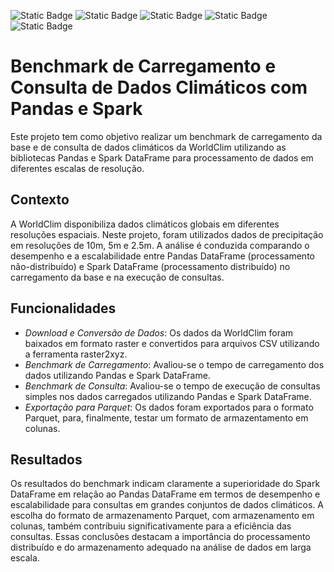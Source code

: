 ![Static Badge](https://img.shields.io/badge/python-%233776AB?style=for-the-badge&logo=python&logoColor=white)
![Static Badge](https://img.shields.io/badge/pandas-%23150458?style=for-the-badge&logo=pandas&logoColor=white)
![Static Badge](https://img.shields.io/badge/google%20colab-%23F9AB00?style=for-the-badge&logo=googlecolab&logoColor=white)
![Static Badge](https://img.shields.io/badge/apache%20spark-%23E25A1C?style=for-the-badge&logo=apachespark&logoColor=white)
![Static Badge](https://img.shields.io/badge/apache%20parquet-%2350ABF1?style=for-the-badge&logo=apacheparquet&logoColor=white)

# Benchmark de Carregamento e Consulta de Dados Climáticos com Pandas e Spark
Este projeto tem como objetivo realizar um benchmark de carregamento da base e de consulta de dados climáticos da WorldClim utilizando as bibliotecas Pandas e Spark DataFrame para processamento de dados em diferentes escalas de resolução.

## Contexto
A WorldClim disponibiliza dados climáticos globais em diferentes resoluções espaciais. Neste projeto, foram utilizados dados de precipitação em resoluções de 10m, 5m e 2.5m. A análise é conduzida comparando o desempenho e a escalabilidade entre Pandas DataFrame (processamento não-distribuído) e Spark DataFrame (processamento distribuído) no carregamento da base e na execução de consultas.

## Funcionalidades
* *Download e Conversão de Dados*: Os dados da WorldClim foram baixados em formato raster e convertidos para arquivos CSV utilizando a ferramenta raster2xyz.
* *Benchmark de Carregamento*: Avaliou-se o tempo de carregamento dos dados utilizando Pandas e Spark DataFrame.
* *Benchmark de Consulta*: Avaliou-se o tempo de execução de consultas simples nos dados carregados utilizando Pandas e Spark DataFrame.
* *Exportação para Parquet*: Os dados foram exportados para o formato Parquet, para, finalmente, testar um formato de armazentamento em colunas.

## Resultados
Os resultados do benchmark indicam claramente a superioridade do Spark DataFrame em relação ao Pandas DataFrame em termos de desempenho e escalabilidade para consultas em grandes conjuntos de dados climáticos. A escolha do formato de armazenamento Parquet, com armazenamento em colunas, também contribuiu significativamente para a eficiência das consultas. Essas conclusões destacam a importância do processamento distribuído e do armazenamento adequado na análise de dados em larga escala.
